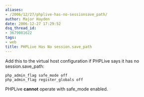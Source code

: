 ```yaml
---
aliases:
- /2006/12/27/phplive-has-no-sessionsave_path/
author: Major Hayden
date: 2006-12-27 17:29:52
dsq_thread_id:
- 3679081622
tags:
- web
title: PHPLive Has No session.save_path
---
```


Add this to the virtual host configuration if PHPLive says it has no session.save_path:

```
php_admin_flag safe_mode off
php_admin_flag register_globals off
```

PHPLive **cannot** operate with safe_mode enabled.